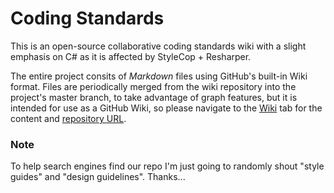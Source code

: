 Coding Standards
================

This is an open-source collaborative coding standards wiki with a slight emphasis on C# as it is affected by StyleCop + Resharper.

The entire project consits of *Markdown* files using GitHub's built-in Wiki format. Files are periodically merged from the wiki repository into the project's master branch, to take advantage of graph features, but it is intended for use as a GitHub Wiki, so please navigate to the [Wiki](https://github.com/A-frame/coding-standards/wiki) tab for the content and [repository URL](https://github.com/A-frame/coding-standards.wiki.git).

### Note
To help search engines find our repo I'm just going to randomly shout "style guides" and "design guidelines". Thanks...
